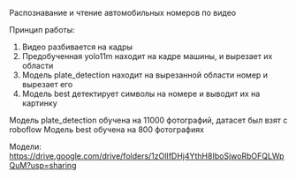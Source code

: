 Распознавание и чтение автомобильных номеров по видео

Принцип работы:
1) Видео разбивается на кадры
2) Предобученная yolo11m находит на кадре машины, и вырезает их области
3) Модель plate_detection находит на вырезанной области номер и вырезает его
4) Модель best детектирует символы на номере и выводит их на картинку

Модель plate_detection обучена на 11000 фотографий, датасет был взят с roboflow
Модель best обучена на 800 фотографиях

Модели:
https://drive.google.com/drive/folders/1zOlIfDHj4YthH8IboSjwoRbOFQLWpQuM?usp=sharing
